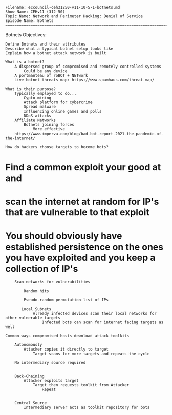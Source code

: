     Filename: eccouncil-ceh31250-v11-10-5-1-botnets.md
    Show Name: CEHv11 (312-50)
    Topic Name: Network and Perimeter Hacking: Denial of Service
    Episode Name: Botnets ================================================================================

Botnets
Objectives:

    Define Botnets and their attributes
    Describe what a typical botnet setup looks like
    Explain how a botnet attack network is built

    What is a botnet?
        A dispersed group of compromised and remotely controlled systems
            Could be any device
        A portmanteau of roBOT + NETwork
        Live botnet threats map: https://www.spamhaus.com/threat-map/

    What is their purpose?
        Typically employed to do...
            Cypto-mining
            Attack platform for cybercrime
            Spread malware
            Influencing online games and polls
            DDoS attacks
        Affiliate Networks
            Botnets joining forces
                More effective
        https://www.imperva.com/blog/bad-bot-report-2021-the-pandemic-of-the-internet/

    How do hackers choose targets to become bots?

# Find a common exploit your good at and 
# scan the internet at random for IP's that are vulnerable to that exploit 
# You should obviously have established persistence on the ones you have exploited and you keep a collection of IP's  

        Scan networks for vulnerabilities

            Random hits

            Pseudo-random permutation list of IPs
 
           Local Subnets
                Already infected devices scan their local networks for other vulnerable targets
                    Infected bots can scan for internet facing targets as well

    Common ways compromised hosts download attack toolkits

        Autonomously
            Attacker copies it directly to target
                Target scans for more targets and repeats the cycle

        No intermediary source required


        Back-Chaining
            Attacker exploits target
                Target then requests toolkit from Attacker
                    Repeat


        Central Source
            Intermediary server acts as toolkit repository for bots









